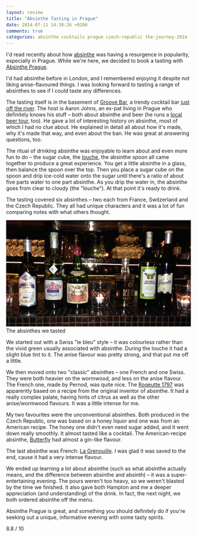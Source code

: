 ```yaml
---
layout: review
title: "Absinthe Tasting in Prague"
date: 2014-07-11 14:38:26 +0200
comments: true
categories: absinthe cocktails prague czech-republic the-journey-2014
---
```


<div itemprop="description">

  <p>I'd read recently about how <a href="http://en.wikipedia.org/wiki/Absinthe">absinthe</a> was having a resurgence in popularity, especially in Prague. While we're here, we decided to book a tasting with <a href="http://absinthe-prague.com"><span itemprop="itemreviewed">Absinthe Prague</span></a>.</p>

  <p>I'd had absinthe before in London, and I remembered enjoying it despite not liking anise-flavoured things. I was looking forward to tasting a range of absinthes to see if I could taste any differences.</p>

  <p>The tasting itself is in the basement of <a href="http://groovebar.cz/">Groove Bar</a>, a trendy cocktail bar <a href="https://www.google.com/maps/place/Groove+Bar/@50.080446,14.416966,17z/data=!3m1!4b1!4m2!3m1!1s0x470b94f1c418d2a1:0xe8a4fa7d2309d51f">just off the river</a>. The host is Aaron Johns, an ex-pat living in Prague who definitely knows his stuff – both about absinthe and beer (he runs a <a href="http://tastelocalbeer.com/">local beer tour</a>, too). He gave a lot of interesting history on absinthe, most of which I had no clue about. He explained in detail all about how it's made, why it's made that way, and even about the ban. He was great at answering questions, too.</p>

  <p>The ritual of drinking absinthe was enjoyable to learn about and even more fun to do – the sugar cube, the <a href="http://en.wikipedia.org/wiki/Ouzo_effect">louche</a>, the absinthe spoon all came together to produce a great experience. You get a little absinthe in a glass, then balance the spoon over the top. Then you place a sugar cube on the spoon and drip ice-cold water onto the sugar until there's a ratio of about five parts water to one part absinthe. As you drip the water in, the absinthe goes from clear to cloudy (the "louche"). At that point it's ready to drink.</p>

  <p>The tasting covered six absinthes – two each from France, Switzerland and the Czech Republic. They all had unique characters and it was a lot of fun comparing notes with what others thought.</p>

  <div class="img">
    <img src="/images/the-journey/prague/absinthe.jpg">
    <div class="alt">The absinthes we tasted</div>
  </div>

  <p>We started out with a Swiss "le bleu" style – it was colourless rather than the vivid green usually associated with absinthe. During the louche it had a slight blue tint to it. The anise flavour was pretty strong, and that put me off a little.</p>

  <p>We then moved onto two "classic" absinthes – one French and one Swiss. They were both heavier on the wormwood, and less on the anise flavour. The French one, made by Pernod, was quite nice. The <a href="http://absinthe-prague.com/products/absinthe-roquette-1797/">Roqeutte 1797</a> was apparently based on a recipe from the original inventor of absinthe. It had a really complex palate, having hints of citrus as well as the other anise/wormwood flavours. It was a little intense for me.</p>

  <p>My two favourites were the unconventional absinthes. Both produced in the Czech Republic, one was based on a honey liquor and one was from an American recipe. The honey one didn't even need sugar added, and it went down really smoothly. It almost tasted like a cocktail. The American-recipe absinthe, <a href="http://absinthe-prague.com/products/absinthe-butterfly/">Butterfly</a> had almost a gin-like flavour.</p>

  <p>The last absinthe was French: <a href="http://absinthe-prague.com/products/la-grenouille-by-zufanek/">La Grenouille</a>. I was glad it was saved to the end, cause it had a very intense flavour.</p>

  <p>We ended up learning a lot about absinthe (such as what absinthe actually means, and the difference between absinthe and absinth) – it was a super-entertaining evening. The pours weren't too heavy, so we weren't blasted by the time we finished. It also gave both Hampton and me a deeper appreciation (and understanding) of the drink. In fact, the next night, we both ordered absinthe off the menu.</p>

  <p><span itemprop="summary">Absinthe Prague is great, and something you should definitely do if you're seeking out a unique, informative evening with some tasty spirits.</span></p>

  <p class="score">
    <span itemprop="rating" itemscope itemtype="http://data-vocabulary.org/Rating">
      <span itemprop="value">8.8</span> 
      <meta itemprop="best" content="10"/> / 10
    </span> 
  </p>
  
</div>